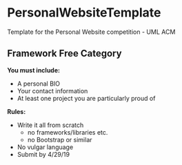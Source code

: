 # PersonalWebsiteTemplate
Template for the Personal Website competition - UML ACM

## Framework Free Category 

__You must include:__
- A personal BIO
- Your contact information
- At least one project you are particularly proud of

__Rules:__
- Write it all from scratch 
  - no frameworks/libraries etc.
  - no Bootstrap or similar 
- No vulgar language
- Submit by 4/29/19
